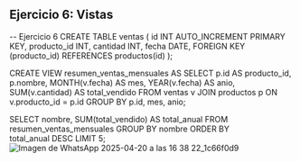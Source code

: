 **Ejercicio 6: Vistas**
---
-- Ejercicio 6
CREATE TABLE ventas (
    id INT AUTO_INCREMENT PRIMARY KEY,
    producto_id INT,
    cantidad INT,
    fecha DATE,
    FOREIGN KEY (producto_id) REFERENCES productos(id)
);

CREATE VIEW resumen_ventas_mensuales AS
SELECT 
    p.id AS producto_id,
    p.nombre,
    MONTH(v.fecha) AS mes,
    YEAR(v.fecha) AS anio,
    SUM(v.cantidad) AS total_vendido
FROM ventas v
JOIN productos p ON v.producto_id = p.id
GROUP BY p.id, mes, anio;

SELECT 
    nombre, 
    SUM(total_vendido) AS total_anual
FROM resumen_ventas_mensuales
GROUP BY nombre
ORDER BY total_anual DESC
LIMIT 5;
![Imagen de WhatsApp 2025-04-20 a las 16 38 22_1c66f0d9](https://github.com/user-attachments/assets/e5512e0c-cdba-43ef-b6a2-23d4add019ce)

